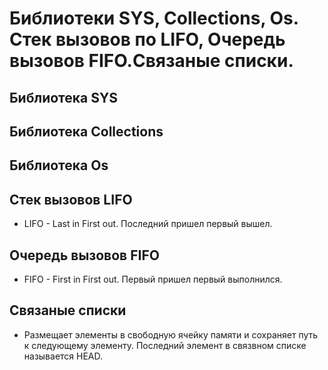 # Библиотеки SYS, Collections, Os. Стек вызовов по LIFO, Очередь вызовов FIFO.Связаные списки.

## Библиотека SYS

## Библиотека Collections

## Библиотека Os

## Стек вызовов LIFO

* LIFO - Last in First out. Последний пришел первый вышел.

## Очередь вызовов FIFO
* FIFO - First in First out. Первый пришел первый выполнился.

## Связаные списки
* Размещает элементы в свободную ячейку памяти и сохраняет путь к следующему элементу. Последний элемент в связвном списке называется HEAD.